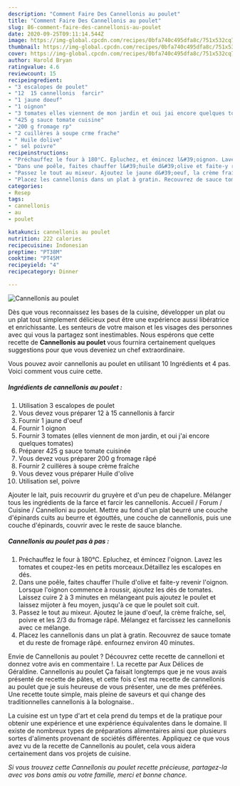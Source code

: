 ```yaml
---
description: "Comment Faire Des Cannellonis au poulet"
title: "Comment Faire Des Cannellonis au poulet"
slug: 86-comment-faire-des-cannellonis-au-poulet
date: 2020-09-25T09:11:14.544Z
image: https://img-global.cpcdn.com/recipes/0bfa740c495dfa8c/751x532cq70/cannellonis-au-poulet-photo-principale-de-la-recette.jpg
thumbnail: https://img-global.cpcdn.com/recipes/0bfa740c495dfa8c/751x532cq70/cannellonis-au-poulet-photo-principale-de-la-recette.jpg
cover: https://img-global.cpcdn.com/recipes/0bfa740c495dfa8c/751x532cq70/cannellonis-au-poulet-photo-principale-de-la-recette.jpg
author: Harold Bryan
ratingvalue: 4.6
reviewcount: 15
recipeingredient:
- "3 escalopes de poulet"
- "12  15 cannellonis  farcir"
- "1 jaune doeuf"
- "1 oignon"
- "3 tomates elles viennent de mon jardin et oui jai encore quelques tomates"
- "425 g sauce tomate cuisine"
- "200 g fromage rp"
- "2 cuillères à soupe crme frache"
- " Huile dolive"
- " sel poivre"
recipeinstructions:
- "Préchauffez le four à 180°C. Epluchez, et émincez l&#39;oignon. Lavez les tomates et coupez-les en petits morceaux.Détaillez les escalopes en dés."
- "Dans une poêle, faites chauffer l&#39;huile d&#39;olive et faite-y revenir l&#39;oignon. Lorsque l&#39;oignon commence à roussir, ajoutez les dés de tomates. Laissez cuire 2 à 3 minutes en mélangeant puis ajoutez le poulet et laissez mijoter à feu moyen, jusqu&#39;à ce que le poulet soit cuit."
- "Passez le tout au mixeur. Ajoutez le jaune d&#39;oeuf, la crème fraîche, sel, poivre et les 2/3 du fromage râpé. Mélangez et farcissez les cannellonis avec ce mélange."
- "Placez les cannellonis dans un plat à gratin. Recouvrez de sauce tomate et du reste de fromage râpé. enfournez environ 40 minutes."
categories:
- Resep
tags:
- cannellonis
- au
- poulet

katakunci: cannellonis au poulet 
nutrition: 222 calories
recipecuisine: Indonesian
preptime: "PT38M"
cooktime: "PT45M"
recipeyield: "4"
recipecategory: Dinner

---
```



![Cannellonis au poulet](https://img-global.cpcdn.com/recipes/0bfa740c495dfa8c/751x532cq70/cannellonis-au-poulet-photo-principale-de-la-recette.jpg)

Dès que vous reconnaissez les bases de la cuisine, développer un plat ou un plat tout simplement délicieux peut être une expérience aussi libératrice et enrichissante. Les senteurs de votre maison et les visages des personnes avec qui vous la partagez sont inestimables. Nous espérons que cette recette de <strong> Cannellonis au poulet </strong> vous fournira certainement quelques suggestions pour que vous deveniez un chef extraordinaire.

<!--inarticleads1-->

Vous pouvez avoir cannellonis au poulet en utilisant 10 Ingrédients et 4 pas. Voici comment vous cuire cette.

##### Ingrédients de cannellonis au poulet :

1. Utilisation 3 escalopes de poulet
1. Vous devez vous préparer 12 à 15 cannellonis à farcir
1. Fournir 1 jaune d&#39;oeuf
1. Fournir 1 oignon
1. Fournir 3 tomates (elles viennent de mon jardin, et oui j&#39;ai encore quelques tomates)
1. Préparer 425 g sauce tomate cuisinée
1. Vous devez vous préparer 200 g fromage râpé
1. Fournir 2 cuillères à soupe crème fraîche
1. Vous devez vous préparer  Huile d&#39;olive
1. Utilisation  sel, poivre


Ajouter le lait, puis recouvrir du gruyère et d&#39;un peu de chapelure. Mélanger tous les ingrédients de la farce et farcir les cannellonis. Accueil / Forum / Cuisine / Cannelloni au poulet. Mettre au fond d&#39;un plat beurré une couche d&#39;épinards cuits au beurre et égouttés, une couche de cannellonis, puis une couche d&#39;épinards, couvrir avec le reste de sauce blanche. 

<!--inarticleads2-->

##### Cannellonis au poulet pas à pas :

1. Préchauffez le four à 180°C. Epluchez, et émincez l&#39;oignon. Lavez les tomates et coupez-les en petits morceaux.Détaillez les escalopes en dés.
1. Dans une poêle, faites chauffer l&#39;huile d&#39;olive et faite-y revenir l&#39;oignon. Lorsque l&#39;oignon commence à roussir, ajoutez les dés de tomates. Laissez cuire 2 à 3 minutes en mélangeant puis ajoutez le poulet et laissez mijoter à feu moyen, jusqu&#39;à ce que le poulet soit cuit.
1. Passez le tout au mixeur. Ajoutez le jaune d&#39;oeuf, la crème fraîche, sel, poivre et les 2/3 du fromage râpé. Mélangez et farcissez les cannellonis avec ce mélange.
1. Placez les cannellonis dans un plat à gratin. Recouvrez de sauce tomate et du reste de fromage râpé. enfournez environ 40 minutes.


Envie de Cannellonis au poulet ? Découvrez cette recette de cannelloni et donnez votre avis en commentaire !. La recette par Aux Délices de Géraldine. Cannellonis au poulet Ça faisait longtemps que je ne vous avais présenté de recette de pâtes, et cette fois c&#39;est ma recette de cannellonis au poulet que je suis heureuse de vous présenter, une de mes préférées. Une recette toute simple, mais pleine de saveurs et qui change des traditionnelles cannellonis à la bolognaise.. 

<!--inarticleads1-->

<p>
La cuisine est un type d'art et cela prend du temps et de la pratique pour obtenir une expérience et une expérience équivalentes dans le domaine. Il existe de nombreux types de préparations alimentaires ainsi que plusieurs sortes d'aliments provenant de sociétés différentes. Appliquez ce que vous avez vu de la recette de Cannellonis au poulet, cela vous aidera certainement dans vos projets de cuisine.
</p>

<p>
<i>Si vous trouvez cette Cannellonis au poulet recette précieuse, partagez-la avec vos bons amis ou votre famille, merci et bonne chance.</i>
</p>
